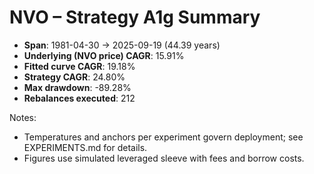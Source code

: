 # NVO – Strategy A1g Summary

- **Span**: 1981-04-30 → 2025-09-19 (44.39 years)
- **Underlying (NVO price) CAGR**: 15.91%
- **Fitted curve CAGR**: 19.18%
- **Strategy CAGR**: 24.80%
- **Max drawdown**: -89.28%
- **Rebalances executed**: 212

Notes:

- Temperatures and anchors per experiment govern deployment; see EXPERIMENTS.md for details.
- Figures use simulated leveraged sleeve with fees and borrow costs.
